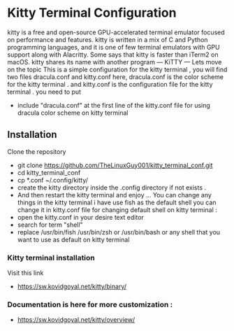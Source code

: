 # Kitty Terminal Configuration 
kitty is a free and open-source GPU-accelerated terminal emulator focused on performance and features. kitty is written in a mix of C and Python programming languages, and it is one of few terminal emulators with GPU support along with Alacritty. Some says that kitty is faster than iTerm2 on macOS. kitty shares its name with another program — KiTTY —
Lets move on the topic 
This is a simple configuration for the kitty terminal , 
you will find two files dracula.conf and kitty.conf 
here, dracula.conf is the color scheme for the kitty terminal . 
and kitty.conf is the configuration file for the kitty terminal . 
you need to put 
* include "dracula.conf" 
at the first line of the kitty.conf file for using dracula color scheme on kitty terminal 
## Installation 
Clone the repository 
* git clone https://github.com/TheLinuxGuy001/kitty_terminal_conf.git
* cd kitty_terminal_conf
* cp *.conf ~/.config/kitty/
* create the kitty directory inside the .config directory if not exists .
* And then restart the kitty terminal and enjoy ... 
You can change any things in the kitty terminal i have use fish as the default shell you can change it in kitty.conf file 
for changing default shell on kitty terminal : 
* open the kitty.conf in your desire text editor 
* search for term "shell"
* replace /usr/bin/fish /usr/bin/zsh or /usr/bin/bash or any shell that you want to use as default on kitty terminal 

### Kitty terminal installation 
Visit this link 
* https://sw.kovidgoyal.net/kitty/binary/
### Documentation is here for more customization : 
* https://sw.kovidgoyal.net/kitty/overview/

